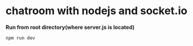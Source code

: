 # chatroom with nodejs and socket.io


**Run from root directory(where server.js is located)**
```
npm run dev
```
